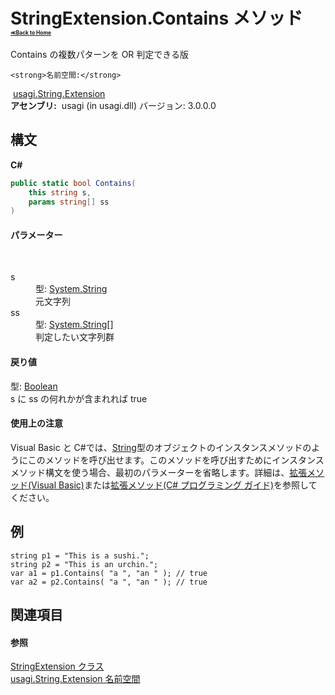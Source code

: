 # StringExtension.Contains メソッド <div style="font-size:30%"><a href="https://github.com/usagi/usagi.cs/blob/master/docs/Home.md">≪Back to Home</a></div> 

Contains の複数パターンを OR 判定できる版


    <strong>名前空間:</strong>
&nbsp;<a href="N_usagi_String_Extension.md">usagi.String.Extension</a><br /><strong>アセンブリ:</strong>
&nbsp;usagi (in usagi.dll) バージョン: 3.0.0.0

## 構文

**C#**<br />
``` C#
public static bool Contains(
	this string s,
	params string[] ss
)
```


#### パラメーター
&nbsp;<dl><dt>s</dt><dd>型: <a href="http://msdn2.microsoft.com/ja-jp/library/s1wwdcbf" target="_blank">System.String</a><br />元文字列</dd><dt>ss</dt><dd>型: <a href="http://msdn2.microsoft.com/ja-jp/library/s1wwdcbf" target="_blank">System.String</a>[]<br />判定したい文字列群</dd></dl>

#### 戻り値
型: <a href="http://msdn2.microsoft.com/ja-jp/library/a28wyd50" target="_blank">Boolean</a><br />s に ss の何れかが含まれれば true

#### 使用上の注意
Visual Basic と C#では、<a href="http://msdn2.microsoft.com/ja-jp/library/s1wwdcbf" target="_blank">String</a>型のオブジェクトのインスタンスメソッドのようにこのメソッドを呼び出せます。このメソッドを呼び出すためにインスタンスメソッド構文を使う場合、最初のパラメーターを省略します。詳細は、<a href="http://msdn.microsoft.com/ja-jp/library/bb384936.aspx" target="_blank">拡張メソッド(Visual Basic)</a>または<a href="http://msdn.microsoft.com/ja-jp/library/bb383977.aspx" target="_blank">拡張メソッド(C# プログラミング ガイド)</a>を参照してください。

## 例

```
string p1 = "This is a sushi.";
string p2 = "This is an urchin.";
var a1 = p1.Contains( "a ", "an " ); // true
var a2 = p2.Contains( "a ", "an " ); // true
```


## 関連項目


#### 参照
<a href="T_usagi_String_Extension_StringExtension.md">StringExtension クラス</a><br /><a href="N_usagi_String_Extension.md">usagi.String.Extension 名前空間</a><br />